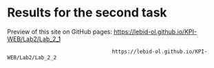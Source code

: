 # Results for the second task

Preview of this site on GitHub pages: https://lebid-ol.github.io/KPI-WEB/Lab2/Lab_2_1

                                      https://lebid-ol.github.io/KPI-WEB/Lab2/Lab_2_2 
                                      
